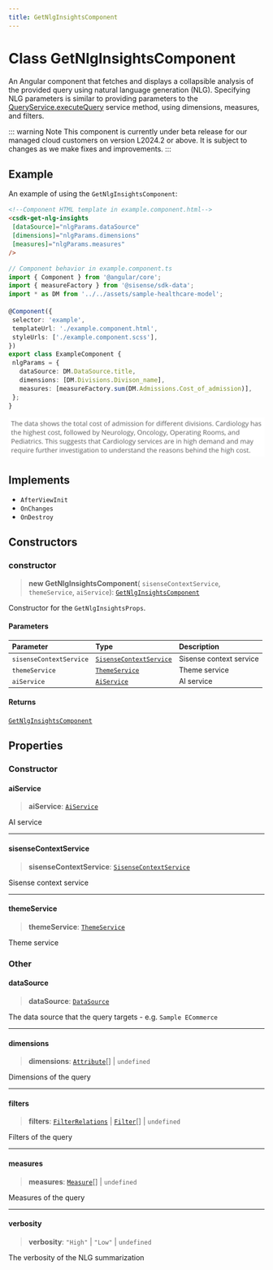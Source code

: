 ```yaml
---
title: GetNlgInsightsComponent
---
```


# Class GetNlgInsightsComponent <Badge type="beta" text="Beta" />

An Angular component that fetches and displays a collapsible analysis of the provided query using natural language generation (NLG).
Specifying NLG parameters is similar to providing parameters to the [QueryService.executeQuery](../queries/class.QueryService.md#executequery) service method, using dimensions, measures, and filters.

::: warning Note
This component is currently under beta release for our managed cloud customers on version L2024.2 or above. It is subject to changes as we make fixes and improvements.
:::

## Example

An example of using the `GetNlgInsightsComponent`:

```html
<!--Component HTML template in example.component.html-->
<csdk-get-nlg-insights
 [dataSource]="nlgParams.dataSource"
 [dimensions]="nlgParams.dimensions"
 [measures]="nlgParams.measures"
/>
```

```ts
// Component behavior in example.component.ts
import { Component } from '@angular/core';
import { measureFactory } from '@sisense/sdk-data';
import * as DM from '../../assets/sample-healthcare-model';

@Component({
 selector: 'example',
 templateUrl: './example.component.html',
 styleUrls: ['./example.component.scss'],
})
export class ExampleComponent {
 nlgParams = {
   dataSource: DM.DataSource.title,
   dimensions: [DM.Divisions.Divison_name],
   measures: [measureFactory.sum(DM.Admissions.Cost_of_admission)],
 };
}
```

<img src="../../../img/angular-get-nlg-insights-example.png" width="800px" />

## Implements

- `AfterViewInit`
- `OnChanges`
- `OnDestroy`

## Constructors

### constructor

> **new GetNlgInsightsComponent**(
  `sisenseContextService`,
  `themeService`,
  `aiService`): [`GetNlgInsightsComponent`](class.GetNlgInsightsComponent.md)

Constructor for the `GetNlgInsightsProps`.

#### Parameters

| Parameter | Type | Description |
| :------ | :------ | :------ |
| `sisenseContextService` | [`SisenseContextService`](../contexts/class.SisenseContextService.md) | Sisense context service |
| `themeService` | [`ThemeService`](../contexts/class.ThemeService.md) | Theme service |
| `aiService` | [`AiService`](class.AiService.md) | AI service |

#### Returns

[`GetNlgInsightsComponent`](class.GetNlgInsightsComponent.md)

## Properties

### Constructor

#### aiService

> **aiService**: [`AiService`](class.AiService.md)

AI service

***

#### sisenseContextService

> **sisenseContextService**: [`SisenseContextService`](../contexts/class.SisenseContextService.md)

Sisense context service

***

#### themeService

> **themeService**: [`ThemeService`](../contexts/class.ThemeService.md)

Theme service

### Other

#### dataSource

> **dataSource**: [`DataSource`](../../sdk-data/type-aliases/type-alias.DataSource.md)

The data source that the query targets - e.g. `Sample ECommerce`

***

#### dimensions

> **dimensions**: [`Attribute`](../../sdk-data/interfaces/interface.Attribute.md)[] \| `undefined`

Dimensions of the query

***

#### filters

> **filters**: [`FilterRelations`](../../sdk-data/interfaces/interface.FilterRelations.md) \| [`Filter`](../../sdk-data/interfaces/interface.Filter.md)[] \| `undefined`

Filters of the query

***

#### measures

> **measures**: [`Measure`](../../sdk-data/interfaces/interface.Measure.md)[] \| `undefined`

Measures of the query

***

#### verbosity

> **verbosity**: `"High"` \| `"Low"` \| `undefined`

The verbosity of the NLG summarization
